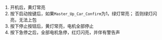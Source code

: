 1. 开机后，黄灯常亮
2. 按下启动按键后，如果`Master_Up_Car_Confirm`为1，绿灯常亮；
   否则绿灯闪亮，无法上包
3. 按下停止按钮后，黄灯常亮，电机全部停止
4. 按下急停之后，全部电机急停，红灯闪亮，并伴有警告声